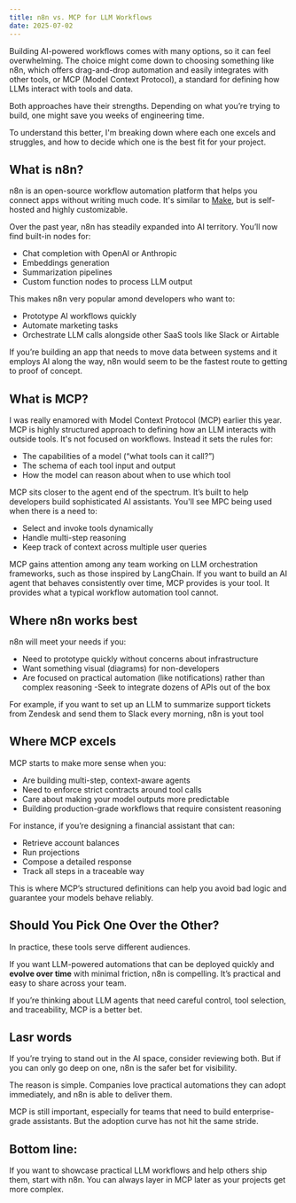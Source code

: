 ```yaml
---
title: n8n vs. MCP for LLM Workflows
date: 2025-07-02
---
```

Building AI-powered workflows comes with many options, so it can feel overwhelming. The choice might come down to choosing something like n8n, which offers drag-and-drop automation and easily integrates with other tools, or MCP (Model Context Protocol), a standard for defining how LLMs interact with tools and data.

Both approaches have their strengths. Depending on what you’re trying to build, one might save you weeks of engineering time.

To understand this better, I'm breaking down where each one excels and struggles, and how to decide which one is the best fit for your project.

<!--truncate-->

## What is n8n?
n8n is an open-source workflow automation platform that helps you connect apps without writing much code. It's similar to <a href="https://make.com">Make</a>, but is self-hosted and highly customizable.

Over the past year, n8n has steadily expanded into AI territory. You’ll now find built-in nodes for:

- Chat completion with OpenAI or Anthropic
- Embeddings generation
- Summarization pipelines
- Custom function nodes to process LLM output

This makes n8n very popular amond developers who want to:

- Prototype AI workflows quickly
- Automate marketing tasks
- Orchestrate LLM calls alongside other SaaS tools like Slack or Airtable

If you’re building an app that needs to move data between systems and it employs AI along the way, n8n would seem to be the fastest route to getting to proof of concept.

## What is MCP?
I was really enamored with Model Context Protocol (MCP) earlier this year. MCP is highly structured approach to defining how an LLM interacts with outside tools. It's not focused on workflows. Instead it sets the rules for:

- The capabilities of a model (“what tools can it call?”)
- The schema of each tool input and output
- How the model can reason about when to use which tool

MCP sits closer to the agent end of the spectrum. It’s built to help developers build sophisticated AI assistants. You'll see MPC being used when there is a need to:

- Select and invoke tools dynamically
- Handle multi-step reasoning
- Keep track of context across multiple user queries

MCP gains attention among any team working on LLM orchestration frameworks, such as those inspired by LangChain. If you want to build an AI agent that behaves consistently over time, MCP provides is your tool. It provides what a typical workflow automation tool cannot.

## Where n8n works best
n8n will meet your needs if you:

- Need to prototype quickly without concerns about infrastructure
- Want something visual (diagrams) for non-developers
- Are focused on practical automation (like notifications) rather than complex reasoning
-Seek to integrate dozens of APIs out of the box

For example, if you want to set up an LLM to summarize support tickets from Zendesk and send them to Slack every morning, n8n is yout tool

## Where MCP excels
MCP starts to make more sense when you:

- Are building multi-step, context-aware agents
- Need to enforce strict contracts around tool calls
- Care about making your model outputs more predictable
- Building production-grade workflows that require consistent reasoning

For instance, if you’re designing a financial assistant that can:

- Retrieve account balances
- Run projections
- Compose a detailed response
- Track all steps in a traceable way

This is where MCP’s structured definitions can help you avoid bad logic and guarantee your models behave reliably.

## Should You Pick One Over the Other?
In practice, these tools serve different audiences.

If you want LLM-powered automations that can be deployed quickly and **evolve over time** with minimal friction, n8n is compelling. It’s practical and easy to share across your team.

If you’re thinking about LLM agents that need careful control, tool selection, and traceability, MCP is a better bet.

## Lasr words
If you’re trying to stand out in the AI space, consider reviewing both. But if you can only go deep on one, n8n is the safer bet for visibility.

The reason is simple. Companies love practical automations they can adopt immediately, and n8n is able to deliver them.

MCP is still important, especially for teams that need to build enterprise-grade assistants. But the adoption curve has not hit the same stride.

## Bottom line:
If you want to showcase practical LLM workflows and help others ship them, start with n8n. You can always layer in MCP later as your projects get more complex.

